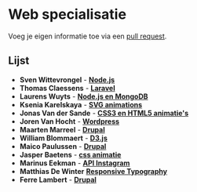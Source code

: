 # Web specialisatie

Voeg je eigen informatie toe via een [pull request](https://help.github.com/articles/using-pull-requests).

## Lijst
- **Sven Wittevrongel** - [**Node.js**](https://github.com/CupOfTea696/Node.Specialisatie)
- **Thomas Claessens** - [**Laravel**](https://github.com/DeClaessens/Laravel_WebSpecialisatie)
- **Laurens Wuyts** - [**Node.js en MongoDB**](https://github.com/laurenswuyts/webspecialisatie)
- **Ksenia Karelskaya** - [**SVG animations**](https://github.com/eZ0/SVG_animations)
- **Jonas Van der Sande** - [**CSS3 en HTML5 animatie's**](https://github.com/maxjonas13/webSpecialisatie)
- **Joren Van Hocht** - [**Wordpress**](https://github.com/jorenvh/webspecialisatie)
- **Maarten Marreel** - [**Drupal**](https://github.com/MrMM1989/webspecialisatie)
- **William Blommaert** - [**D3.js**](https://github.com/Will0489/data-visualisation)
- **Maico Paulussen** - [**Drupal**](https://github.com/maicoP/web-specialisatie.git)
- **Jasper Baetens** - [**css animatie**](https://github.com/JasperBaetens/css-Animatie)
- **Marinus Eekman** - [**API Instagram**](https://github.com/forenzer/specialisatie)
- **Matthias De Winter** [**Responsive Typography**](https://github.com/MatthiasDeWinter/ResponsiveTypography)
- **Ferre Lambert** - [**Drupal**](https://github.com/Ferrrrrre/SpecialisatieDrupal)
